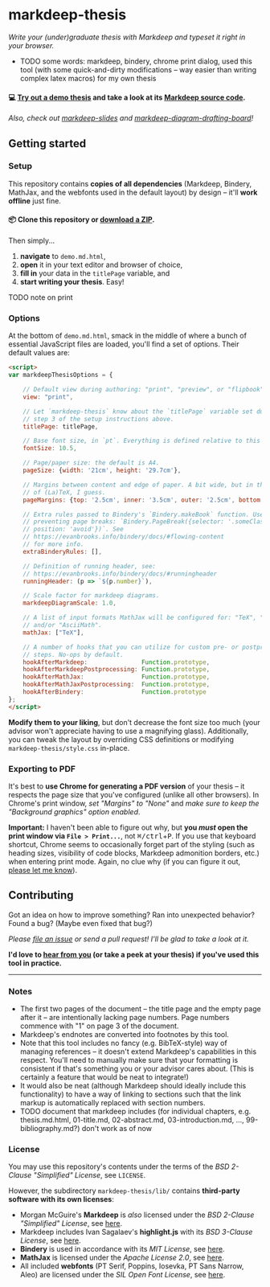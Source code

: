 # markdeep-thesis

*Write your (under)graduate thesis with Markdeep and typeset it right in your browser.*

* TODO some words: markdeep, bindery, chrome print dialog, used this tool (with some quick-and-dirty modifications – way easier than writing complex latex macros) for my own thesis

#### 💻 [Try out a demo thesis](https://doersino.github.io/markdeep-thesis/demo.md.html) and take a look at its [Markdeep source code](demo.md.html).

*Also, check out [markdeep-slides](https://github.com/doersino/markdeep-slides) and [markdeep-diagram-drafting-board](https://github.com/doersino/markdeep-diagram-drafting-board)!*

## Getting started

### Setup

This repository contains **copies of all dependencies** (Markdeep, Bindery, MathJax, and the webfonts used in the default layout) by design – it'll **work offline** just fine.

#### 📦 Clone this repository or [download a ZIP](https://github.com/doersino/markdeep-thesis/archive/master.zip).

Then simply...

1. **navigate** to `demo.md.html`,
2. **open** it in your text editor and browser of choice,
3. **fill in** your data in the `titlePage` variable, and
4. **start writing your thesis**. Easy!

TODO note on print


### Options

At the bottom of `demo.md.html`, smack in the middle of where a bunch of essential JavaScript files are loaded, you'll find a set of options. Their default values are:

```html
<script>
var markdeepThesisOptions = {

    // Default view during authoring: "print", "preview", or "flipbook".
    view: "print",

    // Let `markdeep-thesis` know about the `titlePage` variable set during
    // step 3 of the setup instructions above.
    titlePage: titlePage,

    // Base font size, in `pt`. Everything is defined relative to this value.
    fontSize: 10.5,

    // Page/paper size: the default is A4.
    pageSize: {width: '21cm', height: '29.7cm'},

    // Margins between content and edge of paper. A bit wide, but in the spirit
    // of (La)TeX, I guess.
    pageMargins: {top: '2.5cm', inner: '3.5cm', outer: '2.5cm', bottom: '2.5cm'},

    // Extra rules passed to Bindery's `Bindery.makeBook` function. Useful for
    // preventing page breaks: `Bindery.PageBreak({selector: '.someClass',
    // position: 'avoid'})`. See
    // https://evanbrooks.info/bindery/docs/#flowing-content
    // for more info.
    extraBinderyRules: [],

    // Definition of running header, see:
    // https://evanbrooks.info/bindery/docs/#runningheader
    runningHeader: (p => `${p.number}`),

    // Scale factor for markdeep diagrams.
    markdeepDiagramScale: 1.0,

    // A list of input formats MathJax will be configured for: "TeX", "MathML"
    // and/or "AsciiMath".
    mathJax: ["TeX"],

    // A number of hooks that you can utilize for custom pre- or postprocessing
    // steps. No-ops by default.
    hookAfterMarkdeep:               Function.prototype,
    hookAfterMarkdeepPostprocessing: Function.prototype,
    hookAfterMathJax:                Function.prototype,
    hookAfterMathJaxPostprocessing:  Function.prototype,
    hookAfterBindery:                Function.prototype
};
</script>
```

**Modify them to your liking**, but don't decrease the font size too much (your advisor won't appreciate having to use a magnifying glass). Additionally, you can tweak the layout by overriding CSS definitions or modifying `markdeep-thesis/style.css` in-place.


### Exporting to PDF

It's best to **use Chrome for generating a PDF version** of your thesis – it respects the page size that you've configured (unlike all other browsers). In Chrome's print window, *set "Margins" to "None"* and *make sure to keep the "Background graphics" option enabled*.

**Important:** I haven't been able to figure out why, but **you *must* open the print window via `File > Print...`**, not <kbd>⌘/ctrl</kbd>+<kbd>P</kbd>. If you use that keyboard shortcut, Chrome seems to occasionally forget part of the styling (such as heading sizes, visibility of code blocks, Markdeep admonition borders, etc.) when entering print mode. Again, no clue why (if you can figure it out, [please let me know](https://github.com/doersino/markdeep-thesis/issues)).


## Contributing

Got an idea on how to improve something? Ran into unexpected behavior? Found a bug? (Maybe even fixed that bug?)

*Please [file an issue](https://github.com/doersino/markdeep-thesis/issues) or send a pull request! I'll be glad to take a look at it.*

**I'd love to [hear from you](https://hejnoah.com/about.html) (or take a peek at your thesis) if you've used this tool in practice.**


---


### Notes

* The first two pages of the document – the title page and the empty page after it – are intentionally lacking page numbers. Page numbers commence with "1" on page 3 of the document.
* Markdeep's endnotes are converted into footnotes by this tool.
* Note that this tool includes no fancy (e.g. BibTeX-style) way of managing references – it doesn't extend Markdeep's capabilities in this respect. You'll need to manually make sure that your formatting is consistent if that's something you or your advisor cares about. (This is certainly a feature that would be neat to integrate!)
* It would also be neat (although Markdeep should ideally include this functionality) to have a way of linking to sections such that the link markup is automatically replaced with section numbers.
* TODO document that markdeep includes (for individual chapters, e.g. thesis.md.html, 01-title.md, 02-abstract.md, 03-introduction.md, ..., 99-bibliography.md?) don't work as of now


### License

You may use this repository's contents under the terms of the *BSD 2-Clause "Simplified" License*, see `LICENSE`.

However, the subdirectory `markdeep-thesis/lib/` contains **third-party software with its own licenses**:

* Morgan McGuire's **Markdeep** is *also* licensed under the *BSD 2-Clause "Simplified" License*, see [here](https://casual-effects.com/markdeep/#license).
* Markdeep includes Ivan Sagalaev's **highlight.js** with its *BSD 3-Clause License*, see [here](https://github.com/highlightjs/highlight.js/blob/master/LICENSE).
* **Bindery** is used in accordance with its *MIT License*, see [here](https://github.com/evnbr/bindery/blob/master/LICENSE).
* **MathJax** is licensed under the *Apache License 2.0*, see [here](https://github.com/mathjax/MathJax/blob/master/LICENSE).
* All included **webfonts** (PT Serif, Poppins, Iosevka, PT Sans Narrow, Aleo) are licensed under the *SIL Open Font License*, see [here](https://scripts.sil.org/cms/scripts/page.php?site_id=nrsi&id=OFL_web).
